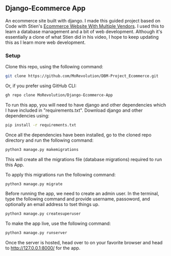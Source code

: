 ## Django-Ecommerce App

An ecommerce site built with django. I made this guided project based on Code with Stien's [Ecommerce Website With Multiple Vendors](https://www.youtube.com/watch?v=t7EIdIl8ZfQ&list=PLpyspNLjzwBkRti2Ur9I9EdEEkF3PHIr_&pp=iAQB). I used this to learn a database management and a bit of web development. Although it's essentially a clone of what Stien did in his video, I hope to keep updating this as I learn more web development. 

### Setup
Clone this repo, using the following command: 

```bash
git clone https://github.com/MoRevolution/DBM-Project_Ecommerce.git
```
Or, if you prefer using  GitHub CLI: 

```bash
gh repo clone MoRevolution/Django-Ecommerce-App
```

To run this app, you will need to have django and other dependencies which I have included in "requirements.txt". Download django and other dependencies using:

```bash
pip install -r requirements.txt
```
Once all the dependencies have been installed, go to the cloned repo directory and run the following command: 

```bash
python3 manage.py makemigrations
```
This will create all the migrations file (database migrations) required to run this App.

To apply this migrations run the following command: 
```bash
python3 manage.py migrate
```

Before running the app, we need to create an admin user. In the terminal, type the following command and provide username, passoword, and optionally an email address to tset things up.

```bash
python3 manage.py createsuperuser
```
To make the app live, use the following command: 

```bash
python3 manage.py runserver
```

Once the server is hosted, head over to on your favorite browser and head to http://127.0.0.1:8000/ for the app.
